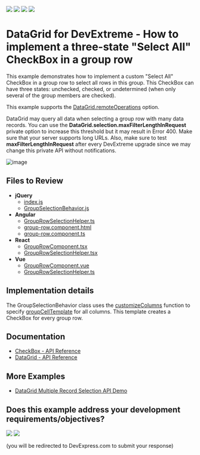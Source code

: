 <!-- default badges list -->
![](https://img.shields.io/endpoint?url=https://codecentral.devexpress.com/api/v1/VersionRange/128583254/23.1.3%2B)
[![](https://img.shields.io/badge/Open_in_DevExpress_Support_Center-FF7200?style=flat-square&logo=DevExpress&logoColor=white)](https://supportcenter.devexpress.com/ticket/details/T444368)
[![](https://img.shields.io/badge/📖_How_to_use_DevExpress_Examples-e9f6fc?style=flat-square)](https://docs.devexpress.com/GeneralInformation/403183)
[![](https://img.shields.io/badge/💬_Leave_Feedback-feecdd?style=flat-square)](#does-this-example-address-your-development-requirementsobjectives)
<!-- default badges end -->

# DataGrid for DevExtreme - How to implement a three-state "Select All" CheckBox in a group row 

This example demonstrates how to implement a custom "Select All" CheckBox in a group row to select all rows in this group. This CheckBox can have three states: unchecked, checked, or undetermined (when only several of the group members are checked).

This example supports the [DataGrid.remoteOperations](https://js.devexpress.com/Documentation/ApiReference/UI_Components/dxDataGrid/Configuration/remoteOperations/) option.

DataGrid may query all data when selecting a group row with many data records. You can use the **DataGrid.selection.maxFilterLengthInRequest** private option to increase this threshold but it may result in Error 400. Make sure that your server supports long URLs. Also, make sure to test **maxFilterLengthInRequest** after every DevExtreme upgrade since we may change this private API without notifications.

![image](https://github.com/DevExpress-Examples/devextreme-datagrid-select-all-checkboxes/assets/13280527/813d1328-2a2b-4ebc-bbfe-e3291b7df6ee)

## Files to Review

- **jQuery**
    - [index.js](jQuery/index.js)
    - [GroupSelectionBehavior.js](jQuery/GroupSelectionBehavior.js)
- **Angular**
    - [GroupRowSelectionHelper.ts](Angular/src/app/GroupRowSelection/GroupRowSelectionHelper.ts)
    - [group-row.component.html](Angular/src/app/GroupRowSelection/GroupSelectionBehavior.js)
    - [group-row.component.ts](Angular/src/app/GroupRowSelection/group-row.component.ts)
- **React**
    - [GroupRowComponent.tsx](React/src/GroupRowSelection/GroupRowComponent.tsx) 
    - [GroupRowSelectionHelper.tsx](React/src/GroupRowSelection/GroupRowSelectionHelper.tsx)
- **Vue**
    - [GroupRowComponent.vue](Vue/src/components/GroupRowSelection/GroupRowComponent.vue)
    - [GroupRowSelectionHelper.ts](Vue/src/components/GroupRowSelection/GroupRowSelectionHelper.ts)
      
## Implementation details

The GroupSelectionBehavior class uses the [customizeColumns](https://js.devexpress.com/Documentation/ApiReference/UI_Components/dxDataGrid/Configuration/#customizeColumns) function to specify [groupCellTemplate](https://js.devexpress.com/Documentation/ApiReference/UI_Components/dxDataGrid/Configuration/columns/#groupCellTemplate) for all columns. This template creates a CheckBox for every group row.

## Documentation

- [CheckBox - API Reference](https://js.devexpress.com/Documentation/ApiReference/UI_Components/dxCheckBox/)
- [DataGrid - API Reference](https://js.devexpress.com/Documentation/ApiReference/UI_Components/dxDataGrid/)

## More Examples

- [DataGrid Multiple Record Selection API Demo](https://js.devexpress.com/Demos/WidgetsGallery/Demo/DataGrid/MultipleRecordSelectionAPI)
<!-- feedback -->
## Does this example address your development requirements/objectives?

[<img src="https://www.devexpress.com/support/examples/i/yes-button.svg"/>](https://www.devexpress.com/support/examples/survey.xml?utm_source=github&utm_campaign=devextreme-datagrid-select-all-checkboxes&~~~was_helpful=yes) [<img src="https://www.devexpress.com/support/examples/i/no-button.svg"/>](https://www.devexpress.com/support/examples/survey.xml?utm_source=github&utm_campaign=devextreme-datagrid-select-all-checkboxes&~~~was_helpful=no)

(you will be redirected to DevExpress.com to submit your response)
<!-- feedback end -->
